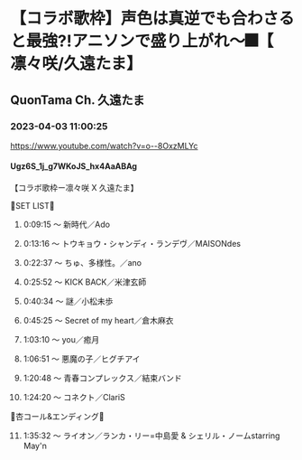 # 【コラボ歌枠】声色は真逆でも合わさると最強⁈アニソンで盛り上がれ～🎆【 凛々咲/久遠たま】

## QuonTama Ch. 久遠たま

### 2023-04-03 11:00:25

https://www.youtube.com/watch?v=o--8OxzMLYc

#### Ugz6S_1j_g7WKoJS_hx4AaABAg

【コラボ歌枠ー凛々咲 X 久遠たま】



🐍SET LIST🥀



01. 0:09:15 ～ 新時代／Ado 



02. 0:13:16 ～ トウキョウ・シャンディ・ランデヴ／MAISONdes



03. 0:22:37 ～ ちゅ、多様性。／ano



04. 0:25:52 ～ KICK BACK／米津玄師



05. 0:40:34 ～ 謎／小松未歩



06. 0:45:25 ～ Secret of my heart／倉木麻衣



07. 1:03:10 ～ you／癒月



08. 1:06:51 ～ 悪魔の子／ヒグチアイ



09. 1:20:48 ～ 青春コンプレックス／結束バンド



10. 1:24:20 ～ コネクト／ClariS



🐍杏コール&エンディング🥀



11. 1:35:32 ～ ライオン／ランカ・リー=中島愛 & シェリル・ノームstarring May'n

